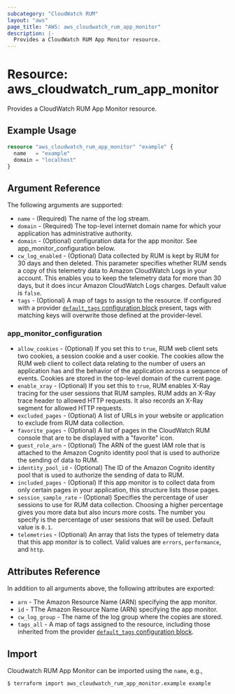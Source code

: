 ```yaml
---
subcategory: "CloudWatch RUM"
layout: "aws"
page_title: "AWS: aws_cloudwatch_rum_app_monitor"
description: |-
  Provides a CloudWatch RUM App Monitor resource.
---
```


# Resource: aws_cloudwatch_rum_app_monitor

Provides a CloudWatch RUM App Monitor resource.

## Example Usage

```terraform
resource "aws_cloudwatch_rum_app_monitor" "example" {
  name   = "example"
  domain = "localhost"
}
```

## Argument Reference

The following arguments are supported:

* `name` - (Required) The name of the log stream.
* `domain` - (Required) The top-level internet domain name for which your application has administrative authority.
* `domain` - (Optional) configuration data for the app monitor. See app_monitor_configuration below.
* `cw_log_enabled` - (Optional) Data collected by RUM is kept by RUM for 30 days and then deleted. This parameter  specifies whether RUM sends a copy of this telemetry data to Amazon CloudWatch Logs in your account. This enables you to keep the telemetry data for more than 30 days, but it does incur Amazon CloudWatch Logs charges. Default value is `false`.
* `tags` - (Optional) A map of tags to assign to the resource. If configured with a provider [`default_tags` configuration block](/docs/providers/aws/index.html#default_tags-configuration-block) present, tags with matching keys will overwrite those defined at the provider-level.

### app_monitor_configuration

* `allow_cookies` - (Optional) If you set this to `true`, RUM web client sets two cookies, a session cookie  and a user cookie. The cookies allow the RUM web client to collect data relating to the number of users an application has and the behavior of the application across a sequence of events. Cookies are stored in the top-level domain of the current page.
* `enable_xray` - (Optional) If you set this to `true`, RUM enables X-Ray tracing for the user sessions  that RUM samples. RUM adds an X-Ray trace header to allowed HTTP requests. It also records an X-Ray segment for allowed HTTP requests.
* `excluded_pages` - (Optional) A list of URLs in your website or application to exclude from RUM data collection.
* `favorite_pages` - (Optional) A list of pages in the CloudWatch RUM console that are to be displayed with a "favorite" icon.
* `guest_role_arn` - (Optional) The ARN of the guest IAM role that is attached to the Amazon Cognito identity pool that is used to authorize the sending of data to RUM.
* `identity_pool_id` - (Optional) The ID of the Amazon Cognito identity pool that is used to authorize the sending of data to RUM.
* `included_pages` - (Optional)  If this app monitor is to collect data from only certain pages in your application, this structure lists those pages.
* `session_sample_rate` - (Optional) Specifies the percentage of user sessions to use for RUM data collection. Choosing a higher percentage gives you more data but also incurs more costs. The number you specify is the percentage of user sessions that will be used. Default value is `0.1`.
* `telemetries` - (Optional) An array that lists the types of telemetry data that this app monitor is to collect. Valid values are `errors`, `performance`, and `http`.

## Attributes Reference

In addition to all arguments above, the following attributes are exported:

* `arn` - The Amazon Resource Name (ARN) specifying the app monitor.
* `id` - TThe Amazon Resource Name (ARN) specifying the app monitor.
* `cw_log_group` - The name of the log group where the copies are stored.
* `tags_all` - A map of tags assigned to the resource, including those inherited from the provider [`default_tags` configuration block](/docs/providers/aws/index.html#default_tags-configuration-block).

## Import

Cloudwatch RUM App Monitor can be imported using the `name`, e.g.,

```
$ terraform import aws_cloudwatch_rum_app_monitor.example example
```
